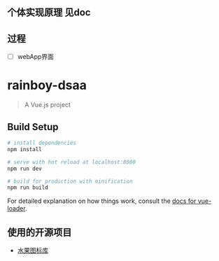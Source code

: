 ## 个体实现原理 见doc

## 过程

 - [ ] webApp界面

# rainboy-dsaa

> A Vue.js project

## Build Setup

``` bash
# install dependencies
npm install

# serve with hot reload at localhost:8080
npm run dev

# build for production with minification
npm run build
```

For detailed explanation on how things work, consult the [docs for vue-loader](http://vuejs.github.io/vue-loader).

## 使用的开源项目

 - [水果图标库](http://www.iconfont.cn/plus/collections/detail?cid=4014)
